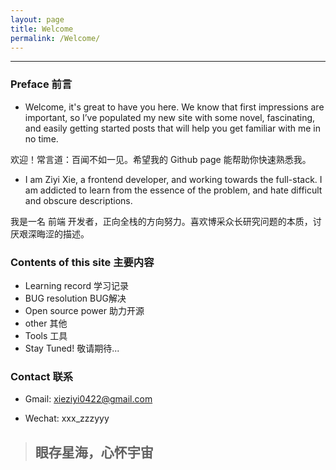 ```yaml
---
layout: page
title: Welcome
permalink: /Welcome/
---
```


---

### Preface 前言

* Welcome, it's great to have you here. We know that first impressions are important, so I’ve populated my new site with some novel, fascinating, and easily getting started posts that will help you get familiar with me in no time. 

欢迎！常言道：百闻不如一见。希望我的 Github page 能帮助你快速熟悉我。


* I am Ziyi Xie, a frontend developer, and working towards the full-stack. I am addicted to learn from the essence of the problem, and hate difficult and obscure descriptions.

我是一名 前端 开发者，正向全栈的方向努力。喜欢博采众长研究问题的本质，讨厌艰深晦涩的描述。



### Contents of this site 主要内容

* Learning record 学习记录
* BUG resolution BUG解决
* Open source power 助力开源
* other 其他
* Tools 工具
* Stay Tuned! 敬请期待...



### Contact 联系

* Gmail:
xieziyi0422@gmail.com

* Wechat:
xxx_zzzyyy



> ## 眼存星海，心怀宇宙
